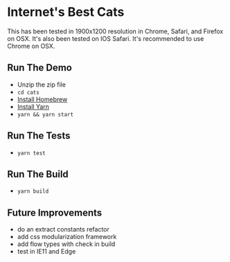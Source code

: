 # Internet's Best Cats

This has been tested in 1900x1200 resolution in Chrome, Safari, and Firefox on OSX.  It's also been tested on IOS Safari.  It's recommended to use Chrome on OSX.

## Run The Demo

- Unzip the zip file
- `cd cats`
- [Install Homebrew](https://brew.sh/)
- [Install Yarn](https://yarnpkg.com/lang/en/docs/install/#mac-stable)
- `yarn && yarn start`

## Run The Tests
- `yarn test`

## Run The Build
- `yarn build`

## Future Improvements
- do an extract constants refactor
- add css modularization framework
- add flow types with check in build
- test in IE11 and Edge
